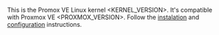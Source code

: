 This is the Promox VE Linux kernel <KERNEL_VERSION>. It's compatible with Proxmox VE <PROXMOX_VERSION>.
Follow the [instalation](https://github.com/brunokc/pve-kernel-builder/blob/main/README.md#installation)
and [configuration](https://github.com/brunokc/pve-kernel-builder/blob/main/README.md#configuration) instructions.
